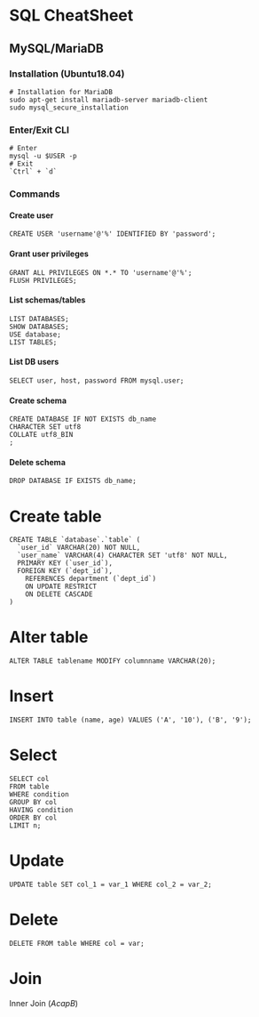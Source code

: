 # SQL CheatSheet

## MySQL/MariaDB

### Installation (Ubuntu18.04)
```
# Installation for MariaDB
sudo apt-get install mariadb-server mariadb-client
sudo mysql_secure_installation
```

### Enter/Exit CLI
```
# Enter
mysql -u $USER -p
# Exit
`Ctrl` + `d`
```

### Commands
#### Create user
```
CREATE USER 'username'@'%' IDENTIFIED BY 'password';
```

#### Grant user privileges
```
GRANT ALL PRIVILEGES ON *.* TO 'username'@'%';
FLUSH PRIVILEGES;
```

#### List schemas/tables
```
LIST DATABASES;
SHOW DATABASES;
USE database;
LIST TABLES;
```

#### List DB users
```
SELECT user, host, password FROM mysql.user;
```

#### Create schema
```
CREATE DATABASE IF NOT EXISTS db_name
CHARACTER SET utf8
COLLATE utf8_BIN
;
```

#### Delete schema
```
DROP DATABASE IF EXISTS db_name;
```

# Create table
```
CREATE TABLE `database`.`table` (
  `user_id` VARCHAR(20) NOT NULL,
  `user_name` VARCHAR(4) CHARACTER SET 'utf8' NOT NULL,
  PRIMARY KEY (`user_id`),
  FOREIGN KEY (`dept_id`), 
    REFERENCES department (`dept_id`) 
    ON UPDATE RESTRICT 
    ON DELETE CASCADE
)
```

# Alter table
```
ALTER TABLE tablename MODIFY columnname VARCHAR(20);
```

# Insert
```
INSERT INTO table (name, age) VALUES ('A', '10'), ('B', '9');
```

# Select
```
SELECT col 
FROM table 
WHERE condition 
GROUP BY col
HAVING condition
ORDER BY col 
LIMIT n;
```

# Update
```
UPDATE table SET col_1 = var_1 WHERE col_2 = var_2;
```

# Delete
```
DELETE FROM table WHERE col = var;
```

# Join
Inner Join ($A cap B$)